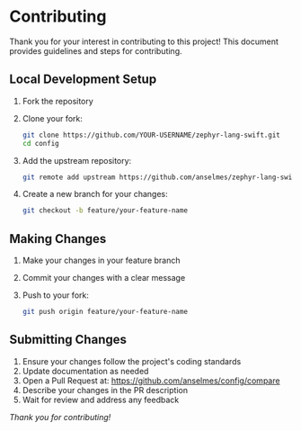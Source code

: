 # Contributing

Thank you for your interest in contributing to this project! This document provides guidelines and steps for contributing.

## Local Development Setup

1. Fork the repository
2. Clone your fork:

    ```bash
    git clone https://github.com/YOUR-USERNAME/zephyr-lang-swift.git
    cd config
    ```

3. Add the upstream repository:

    ```bash
    git remote add upstream https://github.com/anselmes/zephyr-lang-swift.git
    ```

4. Create a new branch for your changes:

    ```bash
    git checkout -b feature/your-feature-name
    ```

## Making Changes

1. Make your changes in your feature branch
2. Commit your changes with a clear message
3. Push to your fork:

    ```bash
    git push origin feature/your-feature-name
    ```

## Submitting Changes

1. Ensure your changes follow the project's coding standards
2. Update documentation as needed
3. Open a Pull Request at: <https://github.com/anselmes/config/compare>
4. Describe your changes in the PR description
5. Wait for review and address any feedback

_Thank you for contributing!_
